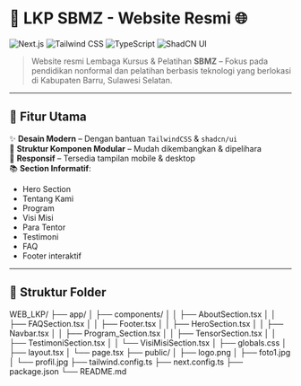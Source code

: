 # 🌟 LKP SBMZ - Website Resmi 🌐

![Next.js](https://img.shields.io/badge/Next.js-13+-000?style=for-the-badge&logo=next.js&logoColor=white)
![Tailwind CSS](https://img.shields.io/badge/TailwindCSS-^3.0-38B2AC?style=for-the-badge&logo=tailwind-css&logoColor=white)
![TypeScript](https://img.shields.io/badge/TypeScript-blue?style=for-the-badge&logo=typescript&logoColor=white)
![ShadCN UI](https://img.shields.io/badge/shadcn/ui-%23FFDD57?style=for-the-badge&logo=react&logoColor=black)

> Website resmi Lembaga Kursus & Pelatihan **SBMZ** – Fokus pada pendidikan nonformal dan pelatihan berbasis teknologi yang berlokasi di Kabupaten Barru, Sulawesi Selatan.

---

## 🚀 Fitur Utama

✨ **Desain Modern** – Dengan bantuan `TailwindCSS` & `shadcn/ui`  
🧠 **Struktur Komponen Modular** – Mudah dikembangkan & dipelihara  
📱 **Responsif** – Tersedia tampilan mobile & desktop  
📚 **Section Informatif**:
- Hero Section
- Tentang Kami
- Program
- Visi Misi
- Para Tentor
- Testimoni
- FAQ
- Footer interaktif

---

## 📁 Struktur Folder

WEB_LKP/
├── app/
│ ├── components/
│ │ ├── AboutSection.tsx
│ │ ├── FAQSection.tsx
│ │ ├── Footer.tsx
│ │ ├── HeroSection.tsx
│ │ ├── Navbar.tsx
│ │ ├── Program_Section.tsx
│ │ ├── TensorSection.tsx
│ │ ├── TestimoniSection.tsx
│ │ └── VisiMisiSection.tsx
│ ├── globals.css
│ ├── layout.tsx
│ └── page.tsx
├── public/
│ ├── logo.png
│ ├── foto1.jpg
│ └── profil.jpg
├── tailwind.config.ts
├── next.config.ts
├── package.json
└── README.md
